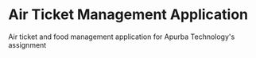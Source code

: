 # Air Ticket Management Application
Air ticket and food management application for Apurba Technology's assignment

